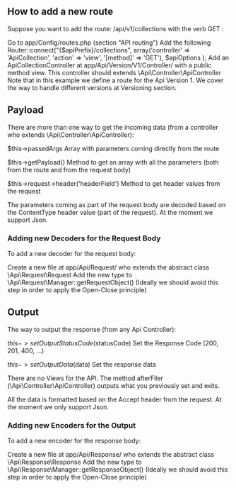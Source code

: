 ## **How to add a new route**
Suppose you want to add the route: /api/v1/collections with the verb GET :

Go to app/Config/routes.php (section "API routing")
Add the following
Router::connect("{$apiPrefix}/collections",
    array('controller' => 'ApiCollection', 'action' => 'view', '[method]' => 'GET'),
    $apiOptions
);
Add an ApiCollectionController at app/Api/Version/V1/Controller/ with a public method view. This controller should extends \Api\Controller\ApiController
Note that in this example we define a route for the Api Version 1. We cover the way to handle different versions at Versioning section.

## **Payload**
There are more than one way to get the incoming data (from a controller who extends \Api\Controller\ApiController):

$this->passedArgs Array with parameters coming directly from the route

$this->getPayload() Method to get an array with all the parameters (both from the route and from the request body)

$this->request->header('headerField') Method to get header values from the request

The parameters coming as part of the request body are decoded based on the ContentType header value (part of the request). At the moment we support Json.

### **Adding new Decoders for the Request Body**
To add a new decoder for the request body:

Create a new file at app/Api/Request/ who extends the abstract class \Api\Request\Request
Add the new type to \Api\Request\Manager::getRequestObject() (Ideally we should avoid this step in order to apply the Open-Close principle)

## **Output**
The way to output the response (from any Api Controller):

$this->setOutputStatusCode($statusCode) Set the Response Code (200, 201, 400, ...)

$this->setOutputData($data) Set the response data

There are no Views for the API. The method afterFiler (\Api\Controller\ApiController) outputs what you previously set and exits.

All the data is formatted based on the Accept header from the request. At the moment we only support Json.

### **Adding new Encoders for the Output**
To add a new encoder for the response body:

Create a new file at app/Api/Response/ who extends the abstract class \Api\Response\Response
Add the new type to \Api\Response\Manager::getResponseObject() (Ideally we should avoid this step in order to apply the Open-Close principle)

